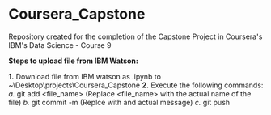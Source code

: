 # Coursera_Capstone
Repository created for the completion of the Capstone Project in Coursera's IBM's Data Science - Course 9

<b>Steps to upload file from IBM Watson:</b>

**1.** Download file from IBM watson as .ipynb to ~\Desktop\projects\Coursera_Capstone
**2.** Execute the following commands:
    *a.* git add <file_name>            (Replace <file_name> with the actual name of the file)
    *b.* git commit -m <user message>   (Replce <user message> with and actual message)
    *c.* git push
